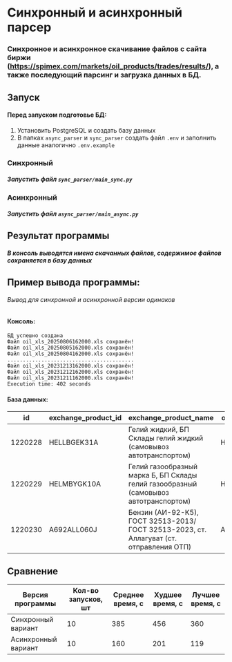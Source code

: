 # Синхронный и асинхронный парсер

### Синхронное и асинхронное скачивание файлов с сайта биржи (https://spimex.com/markets/oil_products/trades/results/), а также последующий парсинг и загрузка данных в БД.

## Запуск
#### Перед запуском подготовье БД:
1. Установить PostgreSQL и создать базу данных
2. В папках ```async_parser``` и ```sync_parser``` создать файл ```.env``` и заполнить данные аналогично ```.env.example```

### Синхронный
##### Запустить файл ```sync_parser/main_sync.py```

### Асинхронный
##### Запустить файл ```async_parser/main_async.py```

## Результат программы
##### В консоль выводятся имена скачанных файлов, содержимое файлов сохраняется в базу данных

## Пример вывода программы:
###### Вывод для синхронной и асинхронной версии одинаков

#### Консоль:
```
БД успешно создана
Файл oil_xls_20250806162000.xls сохранён!
Файл oil_xls_20250805162000.xls сохранён!
Файл oil_xls_20250804162000.xls сохранён!
.........................................
Файл oil_xls_20231213162000.xls сохранён!
Файл oil_xls_20231212162000.xls сохранён!
Файл oil_xls_20231211162000.xls сохранён!
Execution time: 402 seconds
```
#### База данных:
| id      | exchange_product_id | exchange_product_name                                                                 | oil_id | delivery_basis_id | delivery_basis_name            | delivery_type_id | volume | total      | count | date       | created_on                   | updated_on                   |
|---------|---------------------|--------------------------------------------------------------------------------------|--------|-------------------|--------------------------------|------------------|--------|------------|-------|------------|------------------------------|------------------------------|
| 1220228 | HELLBGEK31A         | Гелий жидкий, БП Склады гелий жидкий (самовывоз автотранспортом)                     | HELL   | BGE               | БП Склады гелий жидкий         | A                | 124    | 755160     | 2     | 2025-08-06 | 2025-08-07 12:59:50.226377 | 2025-08-07 12:59:50.226377 |
| 1220229 | HELMBYGK10A         | Гелий газообразный марка Б, БП Склады гелий газообразный (самовывоз автотранспортом) | HELM   | BYG               | БП Склады гелий газообразный   | A                | 3300   | 3227500    | 5     | 2025-08-06 | 2025-08-07 12:59:50.265379 | 2025-08-07 12:59:50.265379 |
| 1220230 | A692ALL060J         | Бензин (АИ-92-К5), ГОСТ 32513-2013/ГОСТ 32513-2023, ст. Аллагуват (ст. отправления ОТП) | A692   | ALL               | ст. Аллагуват                  | J                | 2040   | 136569840  | 21    | 2025-08-06 | 2025-08-07 12:59:50.267381 | 2025-08-07 12:59:50.267381 |

## Сравнение 
| Версия программы | Кол-во запусков, шт | Среднее время, с | Худшее время, с | Лучшее время, с |
|------------------|-----------------|---------------|--------------|--------------|
| Синхронный вариант | 10 | 385 | 456 | 360 |
| Асинхронный вариант | 10 | 160 | 201 | 119 | 
